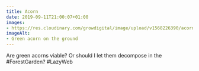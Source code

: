 ```yaml
---
title: Acorn
date: 2019-09-11T21:00:07+01:00
images: 
- https://res.cloudinary.com/growdigital/image/upload/v1568226390/acorn-58CB15C3.jpg
imageAlt: 
- Green acorn on the ground
---
```


Are green acorns viable? Or should I let them decompose in the #ForestGarden? #LazyWeb
